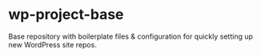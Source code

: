 # wp-project-base
Base repository with boilerplate files &amp; configuration for quickly setting up new WordPress site repos.
